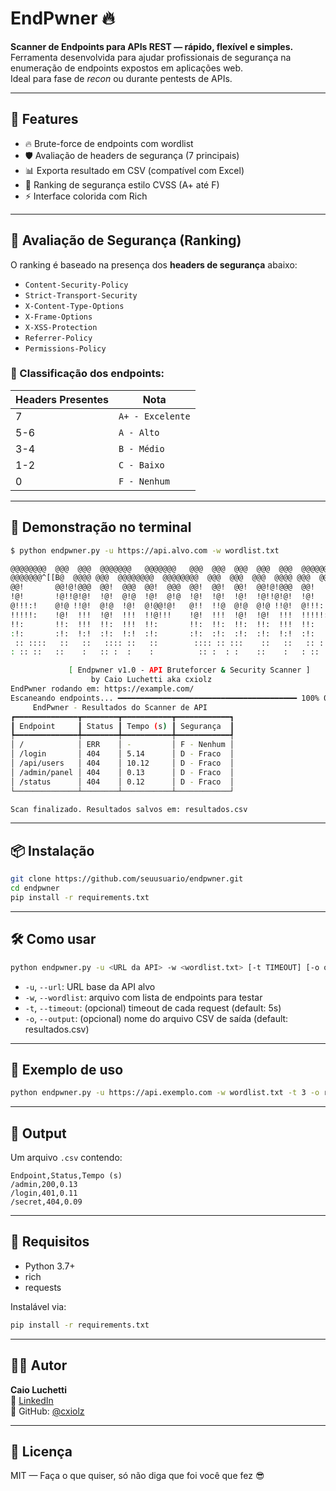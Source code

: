 # EndPwner 🔥

**Scanner de Endpoints para APIs REST — rápido, flexível e simples.**  
Ferramenta desenvolvida para ajudar profissionais de segurança na enumeração de endpoints expostos em aplicações web.  
Ideal para fase de *recon* ou durante pentests de APIs.

---


## 🚀 Features

- 🔥 Brute-force de endpoints com wordlist
- 🛡️ Avaliação de headers de segurança (7 principais)
- 📊 Exporta resultado em CSV (compatível com Excel)
- 🧠 Ranking de segurança estilo CVSS (A+ até F)
- ⚡ Interface colorida com Rich

---

## 🧠 Avaliação de Segurança (Ranking)

O ranking é baseado na presença dos **headers de segurança** abaixo:

- `Content-Security-Policy`
- `Strict-Transport-Security`
- `X-Content-Type-Options`
- `X-Frame-Options`
- `X-XSS-Protection`
- `Referrer-Policy`
- `Permissions-Policy`

### 🎯 Classificação dos endpoints:

| Headers Presentes | Nota            |
|-------------------|-----------------|
| 7                 | `A+ - Excelente`|
| 5-6               | `A - Alto`      |
| 3-4               | `B - Médio`     |
| 1-2               | `C - Baixo`     |
| 0                 | `F - Nenhum`    |

---


## 🚀 Demonstração no terminal

```bash
$ python endpwner.py -u https://api.alvo.com -w wordlist.txt

@@@@@@@@  @@@  @@@  @@@@@@@   @@@@@@@   @@@  @@@  @@@  @@@  @@@  @@@@@@@@  @@@@@@@  
@@@@@@@^[[B@  @@@@ @@@  @@@@@@@@  @@@@@@@@  @@@  @@@  @@@  @@@@ @@@  @@@@@@@@  @@@@@@@@ 
@@!       @@!@!@@@  @@!  @@@  @@!  @@@  @@!  @@!  @@!  @@!@!@@@  @@!       @@!  @@@ 
!@!       !@!!@!@!  !@!  @!@  !@!  @!@  !@!  !@!  !@!  !@!!@!@!  !@!       !@!  @!@ 
@!!!:!    @!@ !!@!  @!@  !@!  @!@@!@!   @!!  !!@  @!@  @!@ !!@!  @!!!:!    @!@!!@!  
!!!!!:    !@!  !!!  !@!  !!!  !!@!!!    !@!  !!!  !@!  !@!  !!!  !!!!!:    !!@!@!   
!!:       !!:  !!!  !!:  !!!  !!:       !!:  !!:  !!:  !!:  !!!  !!:       !!: :!!  
:!:       :!:  !:!  :!:  !:!  :!:       :!:  :!:  :!:  :!:  !:!  :!:       :!:  !:! 
 :: ::::   ::   ::   :::: ::   ::        :::: :: :::    ::   ::   :: ::::  ::   ::: 
: :: ::   ::    :   :: :  :    :          :: :  : :    ::    :   : :: ::    :   : : 

             [ Endpwner v1.0 - API Bruteforcer & Security Scanner ]
                  by Caio Luchetti aka cxiolz
EndPwner rodando em: https://example.com/
Escaneando endpoints... ━━━━━━━━━━━━━━━━━━━━━━━━━━━━━━━━━━━━━━━━ 100% 0:00:50
     EndPwner - Resultados do Scanner de API      
┏━━━━━━━━━━━━━━┳━━━━━━━━┳━━━━━━━━━━━┳━━━━━━━━━━━━┓
┃ Endpoint     ┃ Status ┃ Tempo (s) ┃ Segurança  ┃
┡━━━━━━━━━━━━━━╇━━━━━━━━╇━━━━━━━━━━━╇━━━━━━━━━━━━┩
│ /            │ ERR    │ -         │ F - Nenhum │
│ /login       │ 404    │ 5.14      │ D - Fraco  │
│ /api/users   │ 404    │ 10.12     │ D - Fraco  │
│ /admin/panel │ 404    │ 0.13      │ D - Fraco  │
│ /status      │ 404    │ 0.12      │ D - Fraco  │
└──────────────┴────────┴───────────┴────────────┘

Scan finalizado. Resultados salvos em: resultados.csv


```

---

## 📦 Instalação

```bash
git clone https://github.com/seuusuario/endpwner.git
cd endpwner
pip install -r requirements.txt
```

---

## 🛠️ Como usar

```bash
python endpwner.py -u <URL da API> -w <wordlist.txt> [-t TIMEOUT] [-o output.csv]
```

- `-u`, `--url`: URL base da API alvo  
- `-w`, `--wordlist`: arquivo com lista de endpoints para testar  
- `-t`, `--timeout`: (opcional) timeout de cada request (default: 5s)  
- `-o`, `--output`: (opcional) nome do arquivo CSV de saída (default: resultados.csv)

---

## 📁 Exemplo de uso

```bash
python endpwner.py -u https://api.exemplo.com -w wordlist.txt -t 3 -o resultado.csv
```

---

## 📄 Output

Um arquivo `.csv` contendo:

```
Endpoint,Status,Tempo (s)
/admin,200,0.13
/login,401,0.11
/secret,404,0.09
```

---

## 🤖 Requisitos

- Python 3.7+
- rich
- requests

Instalável via:

```bash
pip install -r requirements.txt
```

---

## 👨‍💻 Autor

**Caio Luchetti**  
🔗 [LinkedIn](https://www.linkedin.com/in/caio-luchetti/)  
🐙 GitHub: [@cxiolz](https://github.com/cxiolz)

---

## 🧠 Licença

MIT — Faça o que quiser, só não diga que foi você que fez 😎
